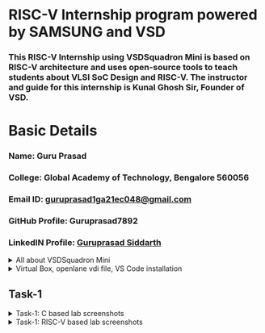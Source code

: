 # RISC-V Internship program powered by SAMSUNG and VSD
### This RISC-V Internship using VSDSquadron Mini is based on RISC-V architecture and uses open-source tools to teach students about VLSI SoC Design and RISC-V. The instructor and guide for this internship is Kunal Ghosh Sir, Founder of VSD.

# Basic Details

### Name: Guru Prasad
### College: Global Academy of Technology, Bengalore 560056
### Email ID: guruprasad1ga21ec048@gmail.com
### GitHub Profile: Guruprasad7892
### LinkedIN Profile: [Guruprasad Siddarth](https://www.linkedin.com/in/guruprasad-siddarth?lipi=urn%3Ali%3Apage%3Ad_flagship3_profile_view_base_contact_details%3BS4yXsau%2FQraOMYk8evLTww%3D%3D)

<details>
<summary> All about VSDSquadron Mini </summary>
<br>
  
## Block diagram of VSDSquadron Mini RISC-V development board is shown below

![b1](https://github.com/user-attachments/assets/e7339091-3882-4aa0-9fc5-665118aaa264)


## VSDSquadron Mini RISC-V development board Board image

![b2](https://github.com/user-attachments/assets/55c19e7e-ebfd-40cc-bf83-527ba790bb87)

## Information about the VSDSquadron Mini RISC-V SoC device

Refer to [CH32V003F4U6 RISC-V SoC Datasheet](https://www.vlsisystemdesign.com/wp-content/uploads/2024/01/Web01_CH32V003DS0.pdf) and [CH32V003F4U6 RISC-V SoC Reference Manual](https://www.vlsisystemdesign.com/wp-content/uploads/2023/09/Web02_CH32V003RM.PDF)

## Overview of VSDSquadron Mini RISC-V development boards

a) On-board 24MHz RC oscillator

b) 3 groups of GPIO ports, totaling 15 I/O ports

c)  USART, I2C, and SPI

d) UART implemented on USART

e) 2KB SRAM for volatile data storage, 16KB CodeFlash for program memory

f) On-board Programmer. NO NEED of any additional adapter

## Dimensions of the VSDSquadron Mini RISC-V development board

a) Form factor is 50.00 x 28.00 mm

b) Maximum height of the component at the top side: 8mm

c) Maximum height of the component at the bottom side: 1mm

</details>

<details>
<summary> Virtual Box, openlane vdi file, VS Code installation </summary>
<br>
  
## Virtual Box and vsdsquadron vdi file setup screenshots

### For installing vdi file click [openlane_vdi_file](https://forgefunder.com/%7Ekunal/vsdsquadron.vdi)

![S1](https://github.com/user-attachments/assets/787049cd-c0ac-416d-879b-d8525f1ef01b)

![S2](https://github.com/user-attachments/assets/b5068790-2700-4828-85c1-da10b03fcaf3)

![S3](https://github.com/user-attachments/assets/dd93f393-2698-4f8e-beac-aaa8439d2408)

![1](https://github.com/user-attachments/assets/77726bae-283d-44f2-9473-c65ca8a22d4b)

## Install VS Code

Download and install VSCode from https://code.visualstudio.com.

## Install PlatformIO

![2](https://github.com/user-attachments/assets/8d0c7d27-dbc3-4e0f-9cfa-56756e4b1b3d)

## Install CH32V Platform

![3](https://github.com/user-attachments/assets/614d3696-f12e-471d-97f7-de91cc6ee101)

![4](https://github.com/user-attachments/assets/8f636130-2c7f-4d6a-8236-76e4389e9bdf)

![5](https://github.com/user-attachments/assets/484be565-501d-44a8-8149-6fe886e9e18d)

## Uploading Blink example

![6](https://github.com/user-attachments/assets/bfe360ff-270c-4eee-9f1f-383b1615abd9)

![7](https://github.com/user-attachments/assets/39e391bc-129e-4e26-9465-2318a048bfb0)

</details>

## Task-1

<details>
<summary> Task-1: C based lab screenshots </summary>
<br>

![t1_1](https://github.com/user-attachments/assets/9f25c6e3-d211-4a68-a92f-cc278d923107)

![t1_2](https://github.com/user-attachments/assets/ea38ed4f-c65e-419c-93e4-dccd5d59ac33)

![t1_3](https://github.com/user-attachments/assets/689ff335-68db-4589-8d68-76f0d7c0489d)

</details>

<details>
<summary> Task-1: RISC-V based lab screenshots </summary>
<br>

![t1_4](https://github.com/user-attachments/assets/11b3b409-757d-416b-9e67-b3ac9777c7e4)

![t1_5](https://github.com/user-attachments/assets/c40b5bea-b08b-4cc4-8428-0583907c941f)

![t1_6](https://github.com/user-attachments/assets/e33997b7-a922-4a3f-932d-af1fe8a971f8)

![t1_7](https://github.com/user-attachments/assets/205a897b-1132-4184-bc00-e4468a5e0616)

![t1_8](https://github.com/user-attachments/assets/7af05ca6-a4dc-4c49-b536-4c39f93ff753)

![t1_9](https://github.com/user-attachments/assets/50feb661-2b62-4286-b6c2-929d3ce01bf3)

![t1_10](https://github.com/user-attachments/assets/72ddd8e0-72a8-4e56-b973-c5a834c81921)

![t1_11](https://github.com/user-attachments/assets/4d057cb9-365b-4fde-acfc-c2a0b8cc0109)

![t1_12](https://github.com/user-attachments/assets/ee50a408-9a39-418d-a06d-9baae9bf83a9)

![t1_13](https://github.com/user-attachments/assets/05ecba5c-2539-4c9f-bb3f-710d34d1040c)


</details>
